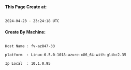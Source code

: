 
   
#### This Page Create at:

```bash

2024-04-23 - 23:24:18 UTC

```

#### Create By Machine:

```bash

Host Name : fv-az847-33

platform  : Linux-6.5.0-1018-azure-x86_64-with-glibc2.35

Ip Local  : 10.1.0.95

```

